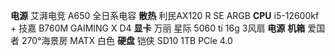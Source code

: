**电源** 艾湃电竞 A650 全日系电容
**散热** 利民AX120 R SE ARGB
**CPU** i5-12600kf  + 技嘉 B760M GAIMING X D4
**显卡** 万丽 星际 5060 ti 16g 3风扇
**电源** 
**机箱** 爱国者 270°海景房 MATX 白色
**硬盘** 铠侠 SD10 1TB PCle 4.0
